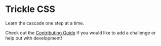 # Trickle CSS

Learn the cascade one step at a time.

Check out the [Contributing Guide](./CONTRIBUTING.md) if you would like to add a challenge or help out with development!
